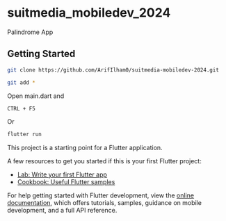 # suitmedia_mobiledev_2024

Palindrome App

## Getting Started

```sh
git clone https://github.com/ArifIlham0/suitmedia-mobiledev-2024.git
```
```sh
git add *
```
Open main.dart and
```sh
CTRL + F5
```
Or
```sh
flutter run
```

This project is a starting point for a Flutter application.

A few resources to get you started if this is your first Flutter project:

- [Lab: Write your first Flutter app](https://docs.flutter.dev/get-started/codelab)
- [Cookbook: Useful Flutter samples](https://docs.flutter.dev/cookbook)

For help getting started with Flutter development, view the
[online documentation](https://docs.flutter.dev/), which offers tutorials,
samples, guidance on mobile development, and a full API reference.
